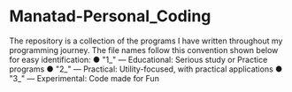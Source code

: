 # Manatad-Personal_Coding
The repository is a collection of the programs I have written throughout my programming journey. The file names follow this convention shown below for easy identification:
● "1_" — Educational: Serious study or Practice programs
● "2_" — Practical: Utility-focused, with practical applications
● "3_" — Experimental: Code made for Fun
